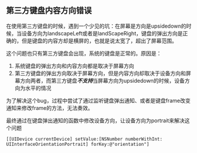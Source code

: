 ## 第三方键盘内容方向错误

在使用第三方键盘的时候，遇到一个少见的坑：在屏幕是方向是upsidedown的时候，当设备方向为landscapeLeft或者是landScapeRight，键盘的弹出方向是正确的，但是键盘的内容方却是横屏的，也就是说太宽了，超出了屏幕范围。

这个问题也只有第三方键盘会出现，系统的键盘是正常的。原因是：

1. 系统键盘的弹出方向和内容方向都是取决于屏幕方向
2. 第三方键盘的弹出方向取决于屏幕方向，但是内容方向却取决于设备方向和屏幕方向两者，而第三方键盘***不支持***当屏幕方向为upsidedown的时候，设备方向为水平的情况

为了解决这个bug，过程中尝试了通过监听键盘弹出通知、或者是键盘frame改变通知来修改frame的方法，无法奏效。

最终通过在键盘弹出通知的函数中修改设备方向，让设备方向为portrait来解决这个问题

```objc
[[UIDevice currentDevice] setValue:[NSNumber numberWithInt: UIInterfaceOrientationPortrait] forKey:@"orientation"]
```